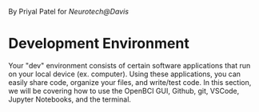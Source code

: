 By Priyal Patel for _Neurotech@Davis_

# Development Environment

Your "dev" environment consists of certain software applications that run on your local device (ex. computer). Using these applications, you can easily share code, organize your files, and write/test code. In this section, we will be covering how to use the OpenBCI GUI, Github, git, VSCode, Jupyter Notebooks, and the terminal.
